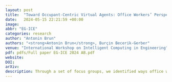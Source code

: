 ```yaml
---
layout: post
title:  "Toward Occupant-Centric Virtual Agents: Office Workers’ Perspectives on Technological Design and Implementation"
date:   2024-05-15 22:21:59 +00:00
image: 
abbr: "EG-ICE"
categories: research
author: "Antonin Brun"
authors: "<strong>Antonin Brun</strong>, Burçin Becerik-Gerber"
venue: "International Workshop on Intelligent Computing in Engineering"
pdf: pdfs/Full paper EG-ICE 2024 AB.pdf
website: 
DOI: 
arXiv: 
description: Through a set of focus groups, we identified ways office workers benefit from their data and how they relate with respect to their stress. We highlight design recommendations for occupant-centric virtual agents to support office workers in understanding their data and connecting with their archictectural space.
---
```

